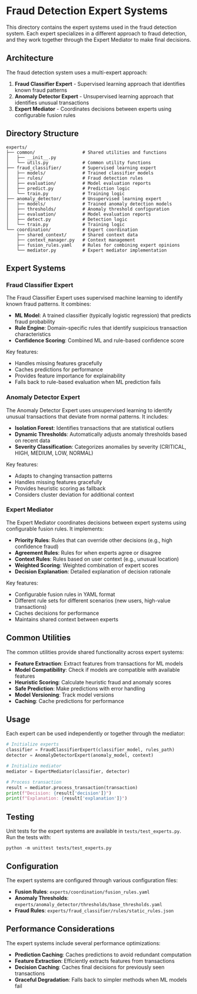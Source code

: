 # Fraud Detection Expert Systems

This directory contains the expert systems used in the fraud detection system. Each expert specializes in a different approach to fraud detection, and they work together through the Expert Mediator to make final decisions.

## Architecture

The fraud detection system uses a multi-expert approach:

1. **Fraud Classifier Expert** - Supervised learning approach that identifies known fraud patterns
2. **Anomaly Detector Expert** - Unsupervised learning approach that identifies unusual transactions
3. **Expert Mediator** - Coordinates decisions between experts using configurable fusion rules

## Directory Structure

```
experts/
├── common/                  # Shared utilities and functions
│   ├── __init__.py
│   └── utils.py             # Common utility functions
├── fraud_classifier/        # Supervised learning expert
│   ├── models/              # Trained classifier models
│   ├── rules/               # Fraud detection rules
│   ├── evaluation/          # Model evaluation reports
│   ├── predict.py           # Prediction logic
│   └── train.py             # Training logic
├── anomaly_detector/        # Unsupervised learning expert
│   ├── models/              # Trained anomaly detection models
│   ├── thresholds/          # Anomaly threshold configuration
│   ├── evaluation/          # Model evaluation reports
│   ├── detect.py            # Detection logic
│   └── train.py             # Training logic
└── coordination/            # Expert coordination
    ├── shared_context/      # Shared context data
    ├── context_manager.py   # Context management
    ├── fusion_rules.yaml    # Rules for combining expert opinions
    └── mediator.py          # Expert mediator implementation
```

## Expert Systems

### Fraud Classifier Expert

The Fraud Classifier Expert uses supervised machine learning to identify known fraud patterns. It combines:

- **ML Model**: A trained classifier (typically logistic regression) that predicts fraud probability
- **Rule Engine**: Domain-specific rules that identify suspicious transaction characteristics
- **Confidence Scoring**: Combined ML and rule-based confidence score

Key features:
- Handles missing features gracefully
- Caches predictions for performance
- Provides feature importance for explainability
- Falls back to rule-based evaluation when ML prediction fails

### Anomaly Detector Expert

The Anomaly Detector Expert uses unsupervised learning to identify unusual transactions that deviate from normal patterns. It includes:

- **Isolation Forest**: Identifies transactions that are statistical outliers
- **Dynamic Thresholds**: Automatically adjusts anomaly thresholds based on recent data
- **Severity Classification**: Categorizes anomalies by severity (CRITICAL, HIGH, MEDIUM, LOW, NORMAL)

Key features:
- Adapts to changing transaction patterns
- Handles missing features gracefully
- Provides heuristic scoring as fallback
- Considers cluster deviation for additional context

### Expert Mediator

The Expert Mediator coordinates decisions between expert systems using configurable fusion rules. It implements:

- **Priority Rules**: Rules that can override other decisions (e.g., high confidence fraud)
- **Agreement Rules**: Rules for when experts agree or disagree
- **Context Rules**: Rules based on user context (e.g., unusual location)
- **Weighted Scoring**: Weighted combination of expert scores
- **Decision Explanation**: Detailed explanation of decision rationale

Key features:
- Configurable fusion rules in YAML format
- Different rule sets for different scenarios (new users, high-value transactions)
- Caches decisions for performance
- Maintains shared context between experts

## Common Utilities

The common utilities provide shared functionality across expert systems:

- **Feature Extraction**: Extract features from transactions for ML models
- **Model Compatibility**: Check if models are compatible with available features
- **Heuristic Scoring**: Calculate heuristic fraud and anomaly scores
- **Safe Prediction**: Make predictions with error handling
- **Model Versioning**: Track model versions
- **Caching**: Cache predictions for performance

## Usage

Each expert can be used independently or together through the mediator:

```python
# Initialize experts
classifier = FraudClassifierExpert(classifier_model, rules_path)
detector = AnomalyDetectorExpert(anomaly_model, context)

# Initialize mediator
mediator = ExpertMediator(classifier, detector)

# Process transaction
result = mediator.process_transaction(transaction)
print(f"Decision: {result['decision']}")
print(f"Explanation: {result['explanation']}")
```

## Testing

Unit tests for the expert systems are available in `tests/test_experts.py`. Run the tests with:

```
python -m unittest tests/test_experts.py
```

## Configuration

The expert systems are configured through various configuration files:

- **Fusion Rules**: `experts/coordination/fusion_rules.yaml`
- **Anomaly Thresholds**: `experts/anomaly_detector/thresholds/base_thresholds.yaml`
- **Fraud Rules**: `experts/fraud_classifier/rules/static_rules.json`

## Performance Considerations

The expert systems include several performance optimizations:

- **Prediction Caching**: Caches predictions to avoid redundant computation
- **Feature Extraction**: Efficiently extracts features from transactions
- **Decision Caching**: Caches final decisions for previously seen transactions
- **Graceful Degradation**: Falls back to simpler methods when ML models fail
